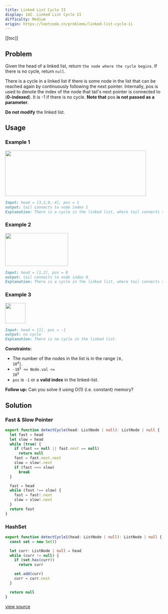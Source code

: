 ```yaml
---
title: Linked List Cycle II
display: 142. Linked List Cycle II
difficulty: Medium
origin: https://leetcode.cn/problems/linked-list-cycle-ii
---
```


[[toc]]

## Problem

Given the head of a linked list, return `the node where the cycle begins`. If there is no cycle, return `null`.

There is a cycle in a linked list if there is some node in the list that can be reached again by continuously following the next pointer. Internally, pos is used to denote the index of the node that tail&#39;s next pointer is connected to (**0-indexed**). It is -1 if there is no cycle. **Note that** pos **is not passed as a parameter**.

**Do not modify** the linked list.

## Usage

### Example 1

<img alt="" src="https://assets.leetcode.com/uploads/2018/12/07/circularlinkedlist.png" style="height: 145px; width: 450px;" />

```md
Input: head = [3,2,0,-4], pos = 1
output: tail connects to node index 1
Explanation: There is a cycle in the linked list, where tail connects to the second node.
```

### Example 2

<img alt="" src="https://assets.leetcode.com/uploads/2018/12/07/circularlinkedlist_test2.png" style="height: 105px; width: 201px;" />

```md
Input: head = [1,2], pos = 0
output: tail connects to node index 0
Explanation: There is a cycle in the linked list, where tail connects to the first node.
```

### Example 3

<img alt="" src="https://assets.leetcode.com/uploads/2018/12/07/circularlinkedlist_test3.png" style="height: 65px; width: 65px;" />

```md
Input: head = [1], pos = -1
output: no cycle
Explanation: There is no cycle in the linked list.
```

**Constraints:**

- The number of the nodes in the list is in the range <code>[0, 10<sup>4</sup>]</code>.
- <code>-10<sup>5</sup> &lt;= Node.val &lt;= 10<sup>5</sup></code>
- <code>pos</code> is <code>-1</code> or a **valid index** in the linked-list.

**Follow up:** Can you solve it using O(1) (i.e. constant) memory?

## Solution

### Fast & Slow Pointer

```ts
export function detectCycle(head: ListNode | null): ListNode | null {
  let fast = head
  let slow = head
  while (true) {
    if (fast == null || fast.next == null)
      return null
    fast = fast.next.next
    slow = slow!.next
    if (fast === slow)
      break
  }

  fast = head
  while (fast !== slow) {
    fast = fast!.next
    slow = slow!.next
  }
  return fast
}
```

### HashSet

```ts
export function detectCycle1(head: ListNode | null): ListNode | null {
  const set = new Set()

  let curr: ListNode | null = head
  while (curr != null) {
    if (set.has(curr))
      return curr

    set.add(curr)
    curr = curr.next
  }

  return null
}
```

[view source](https://leetcode.cn/problems/linked-list-cycle-ii)
